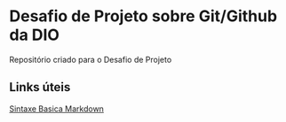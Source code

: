 # Desafio de Projeto sobre Git/Github da DIO
Repositório criado para o Desafio de Projeto

## Links úteis

[Sintaxe Basica Markdown](https://www.markdownguide.org/basic-syntax/)
